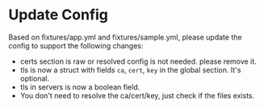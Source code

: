 # Update Config

Based on fixtures/app.yml and fixtures/sample.yml, please update the config to
support the following changes:

- certs section is raw or resolved config is not needed. please remove it.
- tls is now a struct with fields `ca`, `cert`, `key` in the global section. It's
optional.
- tls in servers is now a boolean field.
- You don't need to resolve the ca/cert/key, just check if the files exists.
